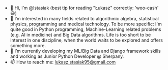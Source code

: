 - 👋 Hi, I’m @lstasiak (best tip for reading "Łukasz" correctly: 'woo-cash' 😃)
- 👀 I’m interested in many fields related to algorithmic algebra, statistical physics, programming and medical technology. To be more specific: I'm quite good in Python programming, Machine-Learning related problems (e.g. AI in medicine) and Big Data algorithms. Life is too short to be interest in one discipline, when the world waits to be explored and offers something more.
- 🌱 I’m currently developing my ML/Big Data and Django framework skills and working as Junior Python Developer @ Sherpany. 
- 📫 How to reach me: lukasz.stasiak95@gmail.com

<!---
lstasiak/lstasiak is a ✨ special ✨ repository because its `README.md` (this file) appears on your GitHub profile.
You can click the Preview link to take a look at your changes.
--->
